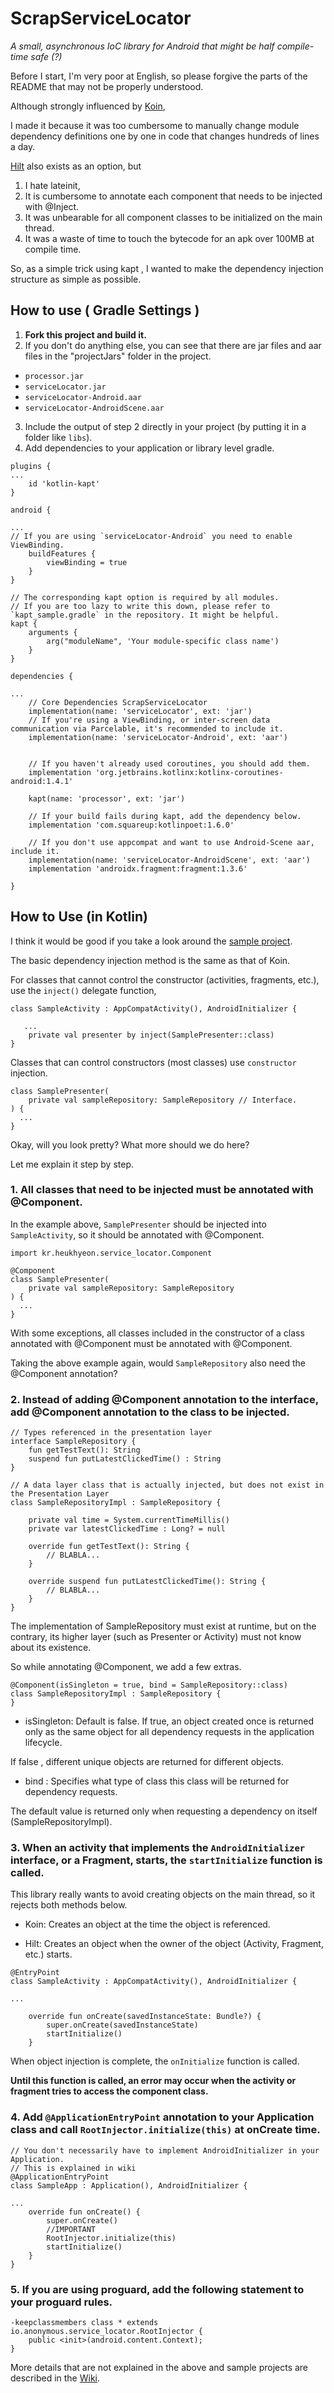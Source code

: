 # ScrapServiceLocator

_A small, asynchronous IoC library for Android that might be half compile-time safe (?)_

Before I start, I'm very poor at English, so please forgive the parts of the README that may not be properly understood.

Although strongly influenced by [Koin](https://github.com/InsertKoinIO/koin),

I made it because it was too cumbersome to manually change module dependency definitions one by one in code that changes hundreds of lines a day.

[Hilt](https://dagger.dev/hilt/) also exists as an option, but

1. I hate lateinit,
2. It is cumbersome to annotate each component that needs to be injected with @Inject.
3. It was unbearable for all component classes to be initialized on the main thread.
4. It was a waste of time to touch the bytecode for an apk over 100MB at compile time.

So, as a simple trick using kapt , I wanted to make the dependency injection structure as simple as possible.


## How to use ( Gradle Settings )


1. **Fork this project and build it.**
2. If you don't do anything else, you can see that there are jar files and aar files in the "projectJars" folder in the project.
- `processor.jar`
- `serviceLocator.jar`
- `serviceLocator-Android.aar`
- `serviceLocator-AndroidScene.aar`
3. Include the output of step 2 directly in your project (by putting it in a folder like `libs`).
4. Add dependencies to your application or library level gradle.

```
plugins {
...
    id 'kotlin-kapt'
}

android {

...
// If you are using `serviceLocator-Android` you need to enable ViewBinding.
    buildFeatures {
        viewBinding = true
    }
}

// The corresponding kapt option is required by all modules. 
// If you are too lazy to write this down, please refer to `kapt_sample.gradle` in the repository. It might be helpful.
kapt {
    arguments {
        arg("moduleName", 'Your module-specific class name')
    }
}

dependencies {

...
    // Core Dependencies ScrapServiceLocator
    implementation(name: 'serviceLocator', ext: 'jar')
    // If you're using a ViewBinding, or inter-screen data communication via Parcelable, it's recommended to include it.
    implementation(name: 'serviceLocator-Android', ext: 'aar')
    
    
    // If you haven't already used coroutines, you should add them.
    implementation 'org.jetbrains.kotlinx:kotlinx-coroutines-android:1.4.1'

    kapt(name: 'processor', ext: 'jar')

    // If your build fails during kapt, add the dependency below.
    implementation 'com.squareup:kotlinpoet:1.6.0'
    
    // If you don't use appcompat and want to use Android-Scene aar, include it.
    implementation(name: 'serviceLocator-AndroidScene', ext: 'aar')
    implementation 'androidx.fragment:fragment:1.3.6'

}
```


## How to Use (in Kotlin)

I think it would be good if you take a look around the [sample project](https://github.com/heukhyeon/ScrapServiceLocator/tree/main/sample).


The basic dependency injection method is the same as that of Koin.

For classes that cannot control the constructor (activities, fragments, etc.), use the `inject()` delegate function,
```
class SampleActivity : AppCompatActivity(), AndroidInitializer {

   ...
    private val presenter by inject(SamplePresenter::class)
}
```

Classes that can control constructors (most classes) use `constructor` injection.

```
class SamplePresenter(
    private val sampleRepository: SampleRepository // Interface.
) {
  ...
}
```

Okay, will you look pretty? What more should we do here?

Let me explain it step by step.

### 1. All classes that need to be injected must be annotated with @Component.

In the example above, `SamplePresenter` should be injected into `SampleActivity`, so it should be annotated with @Component.

```
import kr.heukhyeon.service_locator.Component

@Component
class SamplePresenter(
    private val sampleRepository: SampleRepository
) {
  ...
}
```

With some exceptions, all classes included in the constructor of a class annotated with @Component must be annotated with @Component.

Taking the above example again, would `SampleRepository` also need the @Component annotation?


### 2. Instead of adding @Component annotation to the interface, add @Component annotation to the class to be injected.
```
// Types referenced in the presentation layer
interface SampleRepository {
    fun getTestText(): String
    suspend fun putLatestClickedTime() : String
}

// A data layer class that is actually injected, but does not exist in the Presentation Layer
class SampleRepositoryImpl : SampleRepository {

    private val time = System.currentTimeMillis()
    private var latestClickedTime : Long? = null

    override fun getTestText(): String {
        // BLABLA...
    }

    override suspend fun putLatestClickedTime(): String {
        // BLABLA...
    }
}
```

The implementation of SampleRepository must exist at runtime, but on the contrary, its higher layer (such as Presenter or Activity) must not know about its existence.

So while annotating @Component, we add a few extras.

```
@Component(isSingleton = true, bind = SampleRepository::class)
class SampleRepositoryImpl : SampleRepository {
}
```

- isSingleton: Default is false. If true, an object created once is returned only as the same object for all dependency requests in the application lifecycle.

If false , different unique objects are returned for different objects.

- bind : Specifies what type of class this class will be returned for dependency requests.

The default value is returned only when requesting a dependency on itself (SampleRepositoryImpl).


### 3. When an activity that implements the `AndroidInitializer` interface, or a Fragment, starts, the `startInitialize` function is called.

This library really wants to avoid creating objects on the main thread, so it rejects both methods below.


- Koin: Creates an object at the time the object is referenced.

- Hilt: Creates an object when the owner of the object (Activity, Fragment, etc.) starts.

```
@EntryPoint
class SampleActivity : AppCompatActivity(), AndroidInitializer {

...

    override fun onCreate(savedInstanceState: Bundle?) {
        super.onCreate(savedInstanceState)
        startInitialize()
    }
```
When object injection is complete, the `onInitialize` function is called.

**Until this function is called, an error may occur when the activity or fragment tries to access the component class.**

### 4. Add `@ApplicationEntryPoint` annotation to your Application class and call `RootInjector.initialize(this)` at onCreate time.

```
// You don't necessarily have to implement AndroidInitializer in your Application.
// This is explained in wiki
@ApplicationEntryPoint
class SampleApp : Application(), AndroidInitializer {

...
    override fun onCreate() {
        super.onCreate()
        //IMPORTANT
        RootInjector.initialize(this)
        startInitialize()
    }
}
```

### 5. If you are using proguard, add the following statement to your proguard rules.
```
-keepclassmembers class * extends io.anonymous.service_locator.RootInjector {
    public <init>(android.content.Context);
}
```



More details that are not explained in the above and sample projects are described in the [Wiki](https://github.com/heukhyeon/ScrapServiceLocator/wiki).
